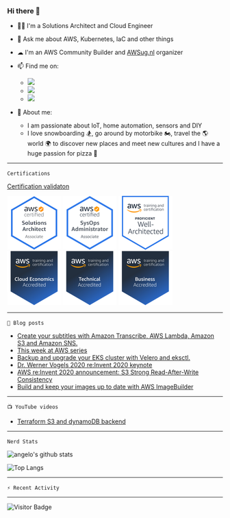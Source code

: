 ### Hi there 👋


- 👨‍💻 I'm a Solutions Architect and Cloud Engineer
- 💬 Ask me about AWS, Kubernetes, IaC and other things
- ☁ I'm an AWS Community Builder and [AWSug.nl](https://awsug.nl/about/) organizer
- 📫 Find me on:
  - [<img src="https://img.shields.io/badge/LinkedIn-0077B5?style=for-the-badge&logo=linkedin&logoColor=white" />](https://www.linkedin.com/in/angelo-malatacca83/)
  - [<img src="https://img.shields.io/badge/Twitter-1DA1F2?style=for-the-badge&logo=twitter&logoColor=white" />](https://twitter.com/angelomalatacca)
  - [<img src="https://img.shields.io/badge/Medium-12100E?style=for-the-badge&logo=medium&logoColor=white" />](https://angelo-malatacca83.medium.com/)

- 🙋 About me: 
  - I am passionate about IoT, home automation, sensors and DIY
  - I love snowboarding 🏂, go around by motorbike 🏍, travel the 🌎 world 🌍 to discover new places and meet new cultures and I have a huge passion for pizza 🍕


---
`Certifications`

[Certification validaton](https://www.credly.com/users/angelo-malatacca)


![](img/aws-certified-solutions-architect-associate.png)
![](img/aws-certified-sysopadmin-associate.png)
![](img/well-arch-proficient.png)
![](img/partneraccreditation-cloudeconomics.png)
![](img/partneraccreditation-technical.png)
![](img/partneraccreditation-business.png)

---
`📕 Blog posts`
<!-- BLOG-POST-LIST:START -->
- [Create your subtitles with Amazon Transcribe, AWS Lambda, Amazon S3 and Amazon SNS.](https://angelo-malatacca83.medium.com/create-your-subtitles-with-amazon-transcribe-aws-lambda-amazon-s3-and-amazon-sns-35fef4e13537)
- [This week at AWS series](https://angelo-malatacca83.medium.com/)
- [Backup and upgrade your EKS cluster with Velero and eksctl.](https://angelo-malatacca83.medium.com/backup-and-upgrade-your-eks-cluster-with-velero-and-eksctl-c12bea07aab9?source=rss-80236cd8348d------2)
- [Dr. Werner Vogels 2020 re:Invent 2020 keynote](https://angelo-malatacca83.medium.com/dr-werner-vogels-2020-re-invent-2020-keynote-ce128761ad44?source=rss-80236cd8348d------2)
- [AWS re:Invent 2020 announcement: S3 Strong Read-After-Write Consistency](https://angelo-malatacca83.medium.com/aws-re-invent-2020-announcement-s3-strong-read-after-write-consistency-ff3308e56c94?source=rss-80236cd8348d------2)
- [Build and keep your images up to date with AWS ImageBuilder](https://angelo-malatacca83.medium.com/build-and-keep-your-images-up-to-date-with-aws-imagebuilder-dddea519c84f?source=rss-80236cd8348d------2)
<!-- BLOG-POST-LIST:END -->

---
`📺 YouTube videos`
<!-- YOUTUBE:START -->
- [Terraform S3 and dynamoDB backend](https://www.youtube.com/watch?v=hvamD0jatqU)
<!-- YOUTUBE:END -->

---
`Nerd Stats`

![angelo's github stats](https://github-readme-stats.vercel.app/api?username=angelo-malatacca&count_private=true&show_icons=true&theme=radical&hide_rank=false)

![Top Langs](https://github-readme-stats.vercel.app/api/top-langs/?username=angelo-malatacca&layout=compact&theme=vue-dark)

---
`⚡ Recent Activity`

<!--START_SECTION:activity-->
<!--END_SECTION:activity-->

---
<!-- 
[![Created Badge](https://badges.pufler.dev/created/angelo-malatacca/angelo-malatacca)](https://badges.pufler.dev)

[![Updated Badge](https://badges.pufler.dev/updated/angelo-malatacca/angelo-malatacca)](https://badges.pufler.dev)

[![Visits Badge](https://badges.pufler.dev/visits/angelo-malatacca/angelo-malatacca)](https://badges.pufler.dev)
-->

![Visitor Badge](https://visitor-badge.laobi.icu/badge?page_id=angelo-malatacca)

<!-- 
[![Readme Card](https://github-readme-stats.vercel.app/api/pin/?username=angelo-malatacca&repo=AWS-Utility-Scripts&theme=radical)](https://github.com/angelo-malatacca/AWS-Utility-Scripts)

https://github.com/codeSTACKr/awesome-github-profile-readme 
Icons:
https://github.com/alexandresanlim/Badges4-README.md-Profile/blob/master/README.md
https://gist.github.com/brennv/3e9a26308948f11d651f
-->
